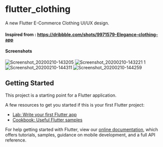 # flutter_clothing

A new Flutter E-Commerce Clothing UI/UX design.

#### Inspired from : https://dribbble.com/shots/9971579-Elegance-clothing-app

#### Screenshots

![Screenshot_20200210-143205](https://user-images.githubusercontent.com/37204706/74136045-69b85880-4c13-11ea-9845-aa84ee71b235.jpg)
![Screenshot_20200210-143221 1](https://user-images.githubusercontent.com/37204706/74138137-0af4de00-4c17-11ea-908a-aa420adc41e2.jpg)
![Screenshot_20200210-144311](https://user-images.githubusercontent.com/37204706/74136533-35916780-4c14-11ea-8268-576332d02176.jpg)
![Screenshot_20200210-144259](https://user-images.githubusercontent.com/37204706/74136531-33c7a400-4c14-11ea-8320-a94499a68d47.jpg)


## Getting Started

This project is a starting point for a Flutter application.

A few resources to get you started if this is your first Flutter project:

- [Lab: Write your first Flutter app](https://flutter.dev/docs/get-started/codelab)
- [Cookbook: Useful Flutter samples](https://flutter.dev/docs/cookbook)

For help getting started with Flutter, view our
[online documentation](https://flutter.dev/docs), which offers tutorials,
samples, guidance on mobile development, and a full API reference.
